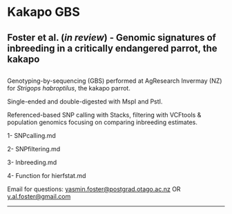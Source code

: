 # Kakapo GBS

## Foster et al. (*in review*) - Genomic signatures of inbreeding in a critically endangered parrot, the kakapo

##

Genotyping-by-sequencing (GBS) performed at AgResearch Invermay (NZ) for *Strigops habroptilus*, the kakapo parrot.

Single-ended and double-digested with MspI and PstI.

Referenced-based SNP calling with Stacks, filtering with VCFtools &amp; population genomics focusing on comparing inbreeding estimates.

1- SNPcalling.md

2- SNPfiltering.md

3- Inbreeding.md

4- Function for hierfstat.md

Email for questions: yasmin.foster@postgrad.otago.ac.nz OR y.al.foster@gmail.com

***
